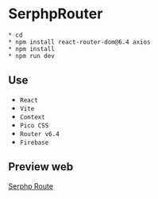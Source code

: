 # SerphpRouter

```console
* cd 
* npm install react-router-dom@6.4 axios
* npm install
* npm run dev
```

## Use 

* `React`
* `Vite` 
* `Context` 
* `Pico CSS` 
* `Router v6.4`
* `Firebase`

## Preview web

[Serphp Route](https://exquisite-speculoos-e07e7a.netlify.app)

